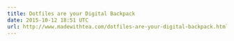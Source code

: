 ```yaml
---
title: Dotfiles are your Digital Backpack
date: 2015-10-12 18:51 UTC
url: http://www.madewithtea.com/dotfiles-are-your-digital-backpack.html
---
```


